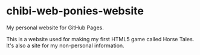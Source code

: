 # chibi-web-ponies-website
My personal website for GitHub Pages.

This is a website used for making my first HTML5 game called Horse Tales. It's also a site for my non-personal information.
